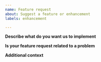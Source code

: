 ```yaml
---
name: Feature request
about: Suggest a feature or enhancement
labels: enhancement

---
```


**Describe what do you want us to implement**
<!-- Give a description of the feature request.
     API changes which are not additions is a no-no so
     don't waste our time -->

**Is your feature request related to a problem**
<!-- Describe whether or not the feature fixes a bug/incompatibility -->

**Additional context**
<!-- Anything other you want us to know -->

